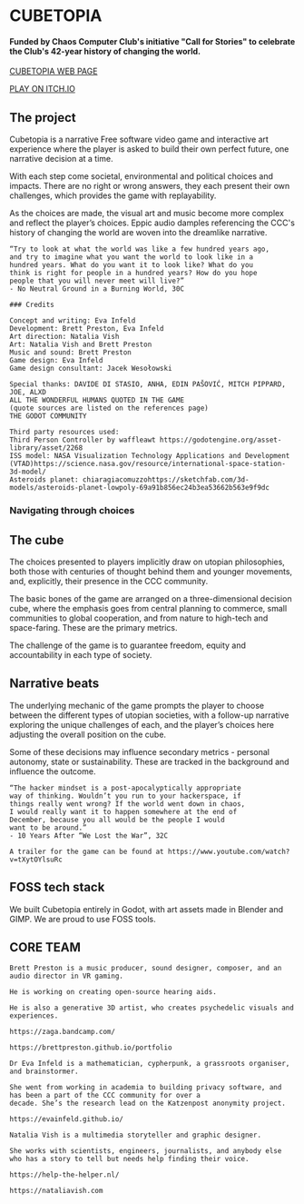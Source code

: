 # CUBETOPIA

#### Funded by Chaos Computer Club's initiative "Call for Stories" to celebrate the Club's 42-year history of changing the world.

[CUBETOPIA WEB PAGE](https://cubetopia.art)

[PLAY ON ITCH.IO](https://machine-elves-workshop.itch.io/cubetopia)

## The project

Cubetopia is a narrative Free software video
game and interactive art experience where the player is
asked to build their own perfect future, one narrative
decision at a time.

With each step come societal, environmental and political
choices and impacts. There are no right or wrong answers,
they each present their own challenges, which provides the
game with replayability.

As the choices are made, the visual art and music become
more complex and reflect the player’s choices. Eppic audio damples referencing the CCC's history of changing the world are woven into the dreamlike narrative.

```
“Try to look at what the world was like a few hundred years ago,
and try to imagine what you want the world to look like in a
hundred years. What do you want it to look like? What do you
think is right for people in a hundred years? How do you hope
people that you will never meet will live?” 
- No Neutral Ground in a Burning World, 30C
```


```
### Credits

Concept and writing: Eva Infeld
Development: Brett Preston, Eva Infeld
Art direction: Natalia Vish
Art: Natalia Vish and Brett Preston
Music and sound: Brett Preston
Game design: Eva Infeld 
Game design consultant: Jacek Wesołowski

Special thanks: DAVIDE DI STASIO, ANHA, EDIN PAŠOVIĆ, MITCH PIPPARD, JOE, ALXD
ALL THE WONDERFUL HUMANS QUOTED IN THE GAME
(quote sources are listed on the references page)
THE GODOT COMMUNITY

Third party resources used:
Third Person Controller by waffleawt https://godotengine.org/asset-library/asset/2268
ISS model: NASA Visualization Technology Applications and Development (VTAD)https://science.nasa.gov/resource/international-space-station-3d-model/
Asteroids planet: chiaragiacomuzzohttps://sketchfab.com/3d-models/asteroids-planet-lowpoly-69a91b856ec24b3ea53662b563e9f9dc 
```


### Navigating through choices

## The cube

The choices presented to players implicitly draw on utopian
philosophies, both those with centuries of thought behind
them and younger movements, and, explicitly, their presence
in the CCC community.

The basic bones of the game are arranged on a
three-dimensional decision cube, where the emphasis goes
from central planning to commerce, small communities to
global cooperation, and from nature to high-tech and
space-faring. These are the primary metrics.


The challenge of the game is to guarantee freedom, equity
and accountability in each type of society.



## Narrative beats

The underlying mechanic of the game prompts the player to
choose between the different types of utopian societies,
with a follow-up narrative exploring the unique challenges of
each, and the player’s choices here adjusting the overall
position on the cube.

Some of these decisions may influence secondary metrics - personal autonomy, state or
sustainability. These are tracked in the background and influence the
outcome.


```
“The hacker mindset is a post-apocalyptically appropriate
way of thinking. Wouldn’t you run to your hackerspace, if
things really went wrong? If the world went down in chaos,
I would really want it to happen somewhere at the end of
December, because you all would be the people I would
want to be around.” 
- 10 Years After “We Lost the War”, 32C
```


```
A trailer for the game can be found at https://www.youtube.com/watch?v=tXytOYlsuRc
```



## FOSS tech stack

We built Cubetopia entirely in Godot, with art assets made in Blender and GIMP. We are proud to use FOSS tools.



## CORE TEAM


```
Brett Preston is a music producer, sound designer, composer, and an audio director in VR gaming.

He is working on creating open-source hearing aids.

He is also a generative 3D artist, who creates psychedelic visuals and experiences.

https://zaga.bandcamp.com/

https://brettpreston.github.io/portfolio
```
```
Dr Eva Infeld is a mathematician, cypherpunk, a grassroots organiser, and brainstormer.

She went from working in academia to building privacy software, and has been a part of the CCC community for over a
decade. She’s the research lead on the Katzenpost anonymity project.

https://evainfeld.github.io/

```
```
Natalia Vish is a multimedia storyteller and graphic designer.
 
She works with scientists, engineers, journalists, and anybody else who has a story to tell but needs help finding their voice.
 
https://help-the-helper.nl/
 
https://nataliavish.com
```


